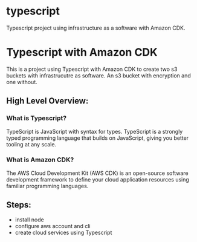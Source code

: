 # typescript
Typescript project using infrastructure as a software with Amazon CDK.

# Typescript with Amazon CDK
This is a project using Typescript with Amazon CDK to create two s3 buckets with infrastrucutre as software. An s3 bucket with encryption and one without.  

## High Level Overview:

### What is Typescript?
TypeScript is JavaScript with syntax for types. TypeScript is a strongly typed programming language that builds on JavaScript, giving you better tooling at any scale.

### What is Amazon CDK?
The AWS Cloud Development Kit (AWS CDK) is an open-source software development framework to define your cloud application resources using familiar programming languages.

## Steps: 

* install node
* configure aws account and cli
* create cloud services using Typescript
